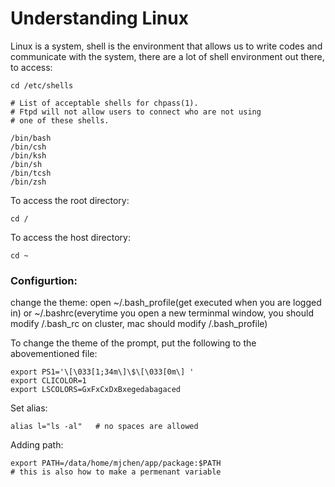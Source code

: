 # Understanding Linux

Linux is a system, shell is the environment that allows us to write codes and communicate with the system, there are a lot of shell environment out there, to access:

```
cd /etc/shells

# List of acceptable shells for chpass(1).
# Ftpd will not allow users to connect who are not using
# one of these shells.

/bin/bash
/bin/csh
/bin/ksh
/bin/sh
/bin/tcsh
/bin/zsh
```

To access the root directory:
```
cd /
```

To access the host directory:
```
cd ~
```

### Configurtion:

change the theme: open ~/.bash_profile(get executed when you are logged in) or ~/.bashrc(everytime you open a new terminmal window, you should modify /.bash_rc on cluster, mac should modify /.bash_profile)


To change the theme of the prompt, put the following to the abovementioned file:

```
export PS1='\[\033[1;34m\]\$\[\033[0m\] '​
export CLICOLOR=1​
export LSCOLORS=GxFxCxDxBxegedabagaced
```

Set alias:

```
alias l="ls -al"   # no spaces are allowed
```

Adding path:

```
export PATH=/data/home/mjchen/app/package:$PATH   
# this is also how to make a permenant variable
```



